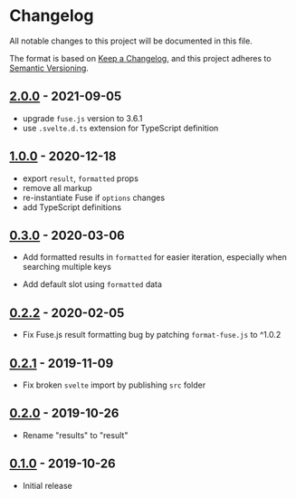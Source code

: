 # Changelog

All notable changes to this project will be documented in this file.

The format is based on [Keep a Changelog](https://keepachangelog.com/en/1.0.0/),
and this project adheres to [Semantic Versioning](https://semver.org/spec/v2.0.0.html).

## [2.0.0](https://github.com/metonym/svelte-fuzzy/tree/v2.0.0) - 2021-09-05

- upgrade `fuse.js` version to 3.6.1
- use `.svelte.d.ts` extension for TypeScript definition

## [1.0.0](https://github.com/metonym/svelte-fuzzy/tree/v1.0.0) - 2020-12-18

- export `result`, `formatted` props
- remove all markup
- re-instantiate Fuse if `options` changes
- add TypeScript definitions

## [0.3.0](https://github.com/metonym/svelte-fuzzy/tree/v0.3.0) - 2020-03-06

- Add formatted results in `formatted` for easier iteration, especially when searching multiple keys

- Add default slot using `formatted` data

## [0.2.2](https://github.com/metonym/svelte-fuzzy/tree/v0.2.2) - 2020-02-05

- Fix Fuse.js result formatting bug by patching `format-fuse.js` to ^1.0.2

## [0.2.1](https://github.com/metonym/svelte-fuzzy/tree/v0.2.1) - 2019-11-09

- Fix broken `svelte` import by publishing `src` folder

## [0.2.0](https://github.com/metonym/svelte-fuzzy/tree/v0.2.0) - 2019-10-26

- Rename "results" to "result"

## [0.1.0](https://github.com/metonym/svelte-fuzzy/tree/v0.1.0) - 2019-10-26

- Initial release
